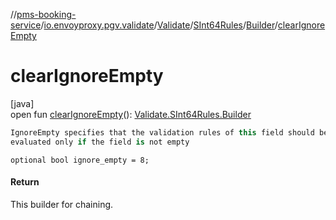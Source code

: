 //[pms-booking-service](../../../../../index.md)/[io.envoyproxy.pgv.validate](../../../index.md)/[Validate](../../index.md)/[SInt64Rules](../index.md)/[Builder](index.md)/[clearIgnoreEmpty](clear-ignore-empty.md)

# clearIgnoreEmpty

[java]\
open fun [clearIgnoreEmpty](clear-ignore-empty.md)(): [Validate.SInt64Rules.Builder](index.md)

```kotlin
IgnoreEmpty specifies that the validation rules of this field should be
evaluated only if the field is not empty

```
`optional bool ignore_empty = 8;`

#### Return

This builder for chaining.